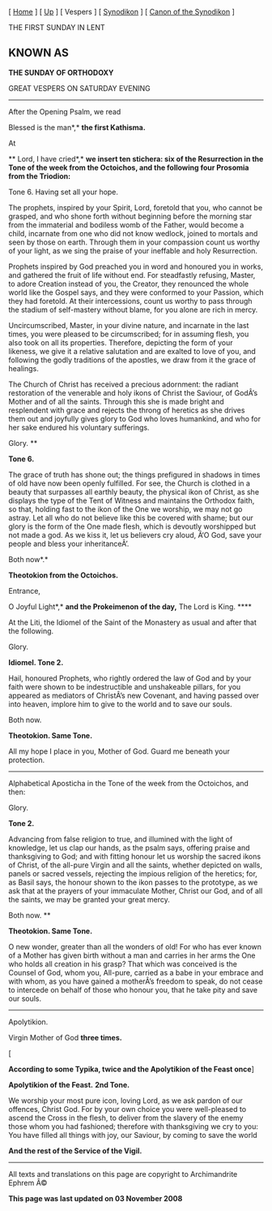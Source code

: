 \[ [Home](index.md) \] \[ [Up](sunday_of_orthodoxy.md) \] \[ Vespers \] \[ [Synodikon](synodikon.md) \] \[ [Canon of the Synodikon](canon_of_the_synodikon.md) \]

THE FIRST SUNDAY IN LENT

KNOWN AS
--------

**THE SUNDAY OF ORTHODOXY**

GREAT VESPERS ON SATURDAY EVENING

****

After the Opening Psalm, we read

Blessed is the man*,* **the first Kathisma.**

At

** Lord, I have cried*,* **we insert ten stichera: six of the Resurrection in the Tone of the week from the Octoichos, and the following four Prosomia from the Triodion:**

Tone 6. Having set all your hope.

The prophets, inspired by your Spirit, Lord, foretold that you, who cannot be grasped, and who shone forth without beginning before the morning star from the immaterial and bodiless womb of the Father, would become a child, incarnate from one who did not know wedlock, joined to mortals and seen by those on earth. Through them in your compassion count us worthy of your light, as we sing the praise of your ineffable and holy Resurrection.

Prophets inspired by God preached you in word and honoured you in works, and gathered the fruit of life without end. For steadfastly refusing, Master, to adore Creation instead of you, the Creator, they renounced the whole world like the Gospel says, and they were conformed to your Passion, which they had foretold. At their intercessions, count us worthy to pass through the stadium of self-mastery without blame, for you alone are rich in mercy.

Uncircumscribed, Master, in your divine nature, and incarnate in the last times, you were pleased to be circumscribed; for in assuming flesh, you also took on all its properties. Therefore, depicting the form of your likeness, we give it a relative salutation and are exalted to love of you, and following the godly traditions of the apostles, we draw from it the grace of healings.

The Church of Christ has received a precious adornment: the radiant restoration of the venerable and holy ikons of Christ the Saviour, of GodÂ’s Mother and of all the saints. Through this she is made bright and resplendent with grace and rejects the throng of heretics as she drives them out and joyfully gives glory to God who loves humankind, and who for her sake endured his voluntary sufferings.

Glory. **

**Tone 6.**

The grace of truth has shone out; the things prefigured in shadows in times of old have now been openly fulfilled. For see, the Church is clothed in a beauty that surpasses all earthly beauty, the physical ikon of Christ, as she displays the type of the Tent of Witness and maintains the Orthodox faith, so that, holding fast to the ikon of the One we worship, we may not go astray. Let all who do not believe like this be covered with shame; but our glory is the form of the One made flesh, which is devoutly worshipped but not made a god. As we kiss it, let us believers cry aloud, Â‘O God, save your people and bless your inheritanceÂ’.

Both now*.*

**Theotokion from the Octoichos.**

Entrance,

O Joyful Light*,* **and the Prokeimenon of the day,** The Lord is King. ****

At the Liti, the Idiomel of the Saint of the Monastery as usual and after that the following.

Glory.

**Idiomel. Tone 2.**

Hail, honoured Prophets, who rightly ordered the law of God and by your faith were shown to be indestructible and unshakeable pillars, for you appeared as mediators of ChristÂ’s new Covenant, and having passed over into heaven, implore him to give to the world and to save our souls.

Both now.

**Theotokion. Same Tone.**

All my hope I place in you, Mother of God. Guard me beneath your protection.

****

Alphabetical Aposticha in the Tone of the week from the Octoichos, and then:

Glory.

**Tone 2.**

Advancing from false religion to true, and illumined with the light of knowledge, let us clap our hands, as the psalm says, offering praise and thanksgiving to God; and with fitting honour let us worship the sacred ikons of Christ, of the all-pure Virgin and all the saints, whether depicted on walls, panels or sacred vessels, rejecting the impious religion of the heretics; for, as Basil says, the honour shown to the ikon passes to the prototype, as we ask that at the prayers of your immaculate Mother, Christ our God, and of all the saints, we may be granted your great mercy.

Both now. **

**Theotokion. Same Tone.**

O new wonder, greater than all the wonders of old! For who has ever known of a Mother has given birth without a man and carries in her arms the One who holds all creation in his grasp? That which was conceived is the Counsel of God, whom you, All-pure, carried as a babe in your embrace and with whom, as you have gained a motherÂ’s freedom to speak, do not cease to intercede on behalf of those who honour you, that he take pity and save our souls.

****

Apolytikion.

Virgin Mother of God **three times.**

\[

**According to some Typika, twice and the Apolytikion of the Feast once**\]

**Apolytikion of the Feast.** **2nd Tone.**

We worship your most pure icon, loving Lord, as we ask pardon of our offences, Christ God. For by your own choice you were well-pleased to ascend the Cross in the flesh, to deliver from the slavery of the enemy those whom you had fashioned; therefore with thanksgiving we cry to you: You have filled all things with joy, our Saviour, by coming to save the world

**And the rest of the Service of the Vigil.**

------------------------------------------------------------------------

All texts and translations on this page are copyright to
Archimandrite Ephrem Â©

**This page was last updated on 03 November 2008**
